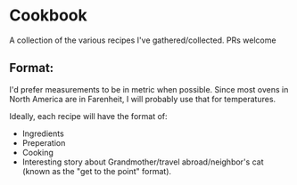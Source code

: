 # Cookbook
A collection of the various recipes I've gathered/collected. PRs welcome

## Format:
I'd prefer measurements to be in metric when possible. Since most ovens in North America are in Farenheit, I will probably use that for temperatures.

Ideally, each recipe will have the format of:

* Ingredients
* Preperation
* Cooking
* Interesting story about Grandmother/travel abroad/neighbor's cat (known as the "get to the point" format).

